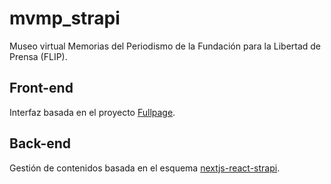 # mvmp_strapi

Museo virtual Memorias del Periodismo de la Fundación para la Libertad de Prensa (FLIP).

## Front-end

Interfaz basada en el proyecto [Fullpage](https://github.com/alvarotrigo/fullPage.js).

## Back-end

Gestión de contenidos basada en el esquema [nextjs-react-strapi](https://github.com/strapi/strapi-examples/tree/master/nextjs-react-strapi-deliveroo-clone-tutorial).
